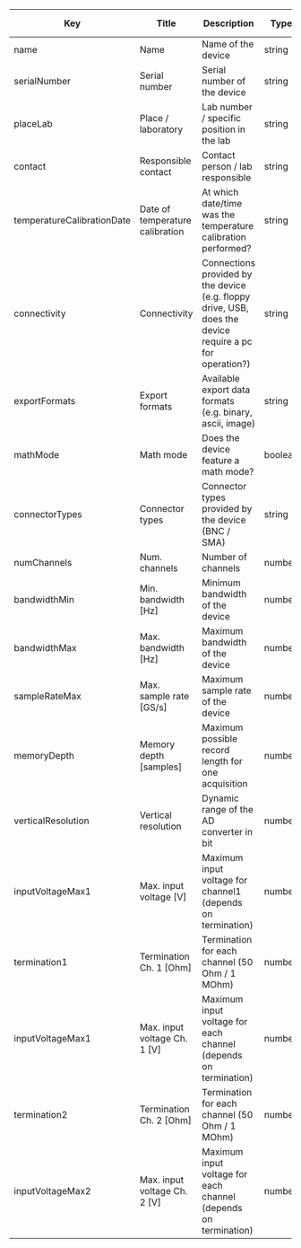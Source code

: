 | Key                 | Title                     | Description                                                                       | Type    | Required | Default value |
| ------------------- | ------------------------- | --------------------------------------------------------------------------------- | ------- | -------- | ------------- |
| name                | Name                      | Name of the device                                                                | string  | true     |               |
|serialNumber|Serial number|Serial number of the device|string|true||
|placeLab|Place / laboratory|Lab number / specific position in the lab|string|true||
|contact|Responsible contact|Contact person / lab responsible|string|true||
|temperatureCalibrationDate|Date of temperature calibration|At which date/time was the temperature calibration performed?|string|true||
|connectivity|Connectivity|Connections provided by the device (e.g. floppy drive, USB, does the device require a pc for operation?)|string|true||
|exportFormats|Export formats|Available export data formats (e.g. binary, ascii, image)|string|true||
|mathMode|Math mode|Does the device feature a math mode?|boolean|true||
|connectorTypes|Connector types |Connector types provided by the device (BNC / SMA)|string|true||
|numChannels|Num. channels|Number of channels|number|true||
|bandwidthMin|Min. bandwidth [Hz]|Minimum bandwidth of the device|number|true||
|bandwidthMax|Max. bandwidth [Hz]|Maximum bandwidth of the device|number|true||
|sampleRateMax|Max. sample rate [GS/s]|Maximum sample rate of the device|number|true||
|memoryDepth|Memory depth [samples]|Maximum possible record length for one acquisition|number|true||
|verticalResolution|Vertical resolution|Dynamic range of the AD converter in bit|number|true||
|inputVoltageMax1|Max. input voltage [V]|Maximum input voltage for channel1 (depends on termination)|number|true||
|termination1|Termination Ch. 1 [Ohm]|Termination for each channel (50 Ohm / 1 MOhm)|number|true||
|inputVoltageMax1|Max. input voltage Ch. 1 [V]|Maximum input voltage for each channel (depends on termination)|number|true||
|termination2|Termination Ch. 2 [Ohm]|Termination for each channel (50 Ohm / 1 MOhm)|number|true||
|inputVoltageMax2|Max. input voltage Ch. 2 [V]|Maximum input voltage for each channel (depends on termination)|number|true||
